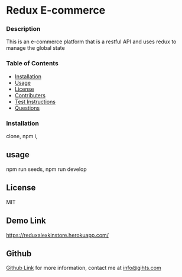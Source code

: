 # Redux E-commerce
 
### Description ###
This is an e-commerce platform that is a restful API and uses redux to manage the global state
### Table of Contents
* [Installation](#installation)
* [Usage](#usage)  
* [License](#license)
* [Contributers](#contributers)
* [Test Instructions](#test-instructions)
* [Questions](#questions)

### Installation ###

clone, npm i, 

## usage ##

npm run seeds, npm run develop

## License ##

MIT

## Demo Link
https://reduxalexkinstore.herokuapp.com/

## Github ##
[Github Link](https://github.com/gihts024)
for more information, contact me at info@gihts.com

